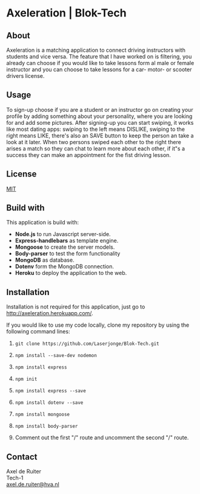 # Axeleration | Blok-Tech

## About
Axeleration is a matching application to connect driving instructors with students and vice versa. The feature that I have worked on is filtering, you already can choose if you would like to take lessons form al male or female instructor and you can choose to take lessons for a car- motor- or scooter drivers license. 

## Usage
To sign-up choose if you are a student or an instructor go on creating your profile by adding something about your personality, where you are looking for and add some pictures. After signing-up you can start swiping, it works like most dating apps: swiping to the left means DISLIKE, swiping to the right means LIKE, there's also an SAVE button to keep the person an take a look at it later. When two persons swiped each other to the right there arises a match so they can chat to learn more about each other, if it"s a success they can make an appointment for the fist driving lesson.

## License
[MIT](https://github.com/Laserjonge/Blok-Tech/blob/main/LICENSE)

## Build with
This application is build with:
* **Node.js** to run Javascript server-side.
* **Express-handlebars** as template engine.
* **Mongoose** to create the server models.
* **Body-parser** to test the form functionality
* **MongoDB** as database.
* **Dotenv** form the MongoDB connection.
* **Heroku** to deploy the application to the web.

## Installation
Installation is not required for this application, just go to http://axeleration.herokuapp.com/.

If you would like to use my code locally, clone my repository by using the following command lines:

1. `git clone https://github.com/Laserjonge/Blok-Tech.git`

1. `npm install --save-dev nodemon`

1. `npm install express`

1. `npm init`

1. `npm install express --save`

1. `npm install dotenv --save`

1. `npm install mongoose`

1. `npm install body-parser`

1. Comment out the first "/" route and uncomment the second "/" route.

## Contact
Axel de Ruiter
<br>
Tech-1
<Br>
axel.de.ruiter@hva.nl
